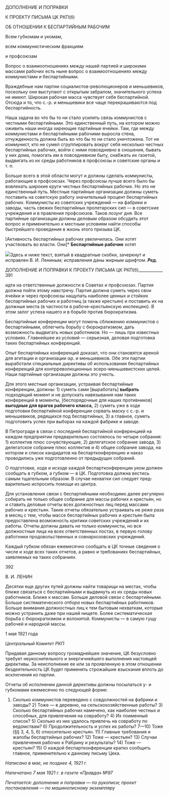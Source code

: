 ДОПОЛНЕНИЕ И ПОПРАВКИ

К ПРОЕКТУ ПИСЬМА ЦК РКП(б)

ОБ ОТНОШЕНИИ К БЕСПАРТИЙНЫМ РАБОЧИМ

Всем губкомам и укомам,

всем коммунистическим фракциям

и профсоюзам

Вопрос о взаимоотношениях между нашей партией и широкими массами рабочих есть ныне вопрос о взаимоотношениях между коммунистами и беспартийными.

Враждебные нам партии социалистов-революционеров и меньшевиков, поскольку они выступают с открытым забралом, значительного успеха не имеют. Широкая рабочая масса чувствует себя беспартий­ной. Отсюда и то, что с.-р. и меньшевики все чаще перекрашиваются под беспартийность.

Наша задача во что бы то ни стало усилить связь коммунистов с честными беспартийными. Это един­ственный путь, на котором можно оживить наши иногда хиреющие партийные ячейки. Там, где между коммунистами и беспартийными рабочими выросла стена, отчужденность должна быть во что бы то ни стало уничтожена. Тот не коммунист, кто не сумел сгруппировать вокруг себя несколько честных бес­партийных рабочих, войти с ними повседневно в сношения, бывать у них дома, помогать им в повсе­дневном быту, снабжать их газетой, выдвигать из их среды работников в профсоюзы и советские органы и т. п.

Больше всего в этой области могут и должны сделать коммунисты, работающие в профсоюзах. Через профсоюзы лучше всего было бы вовлекать широкие круги честных беспартийных рабочих. Но это не единственный путь. Местные партийные организации должны суметь поставить на советскую работу значительный процент беспартийных рабочих. Коммунисты из советских учреждений — на фабрики и заводы, часть свежих беспартийных пролетарских сил — в советские учреждения и в правления проф­союзов. Таков лозунг дня. Все партийные организации должны деловым образом обсудить этот вопрос и применительно к местным условиям найти способы быстрейшего проведения в жизнь этого призыва ЦК.

[Активность беспартийных рабочих увеличилась. Они хотят участвовать во власти. Они]* **Беспар­тийные рабочие** хотят

![](file:///C:/Users/bot32/AppData/Local/Temp/msohtmlclip1/01/clip_image001.png)Здесь и ниже текст, взятый в квадратные скобки, зачеркнут и исправлен В. И. Лениным; исправле­ния даны жирным шрифтом. **_Ред._**

  

ДОПОЛНЕНИЕ И ПОПРАВКИ К ПРОЕКТУ ПИСЬМА ЦК РКП(б)____________ 391

идти на ответственные должности в Советах и профсоюзах. Партия должна пойти этому навстречу. Пар­тия должна суметь через свои ячейки и через профсоюзы нащупать наиболее ценных и стойких беспар­тийных рабочих и работниц (а также крестьян) и поставить их на должные места (в частности в рабоче-крестьянскую инспекцию). В этом залог успеха нашего и в борьбе против бюрократизма.

Беспартийные конференции могут помочь сближению коммунистов с беспартийными, облегчить борьбу с бюрократизмом, дать возможность выдвигать новых работников. Но — лишь при известных условиях. Главнейшее из условий — серьезная, деловая подготовка таких беспартийных конференций.

Опыт беспартийных конференций доказал, что они становятся ареной для агитации и организации α­ρ. и меньшевиков. Обе эти партии выработали специальные директивы об использовании беспартийных конференций для контрреволюционных эсеро-меньшевистских целей. Наши партийные организации должны это учесть.

Для этого местные организации, устраивая беспартийные конференции, должны: 1) суметь сами [вы­работать] **выбрать** подходящий момент и не допускать навязывания нам таких конференций в моменты, [беспорядочные для наших противников] **выгодные для врагов рабочего класса,** 2) суметь уже в ходе подготовки беспартийной конференции сорвать маску с с.-р. и меньшевиков, рядящихся под беспартий­ных, 3) а главное, суметь подготовить успех при выборах на каждой фабрике и заводе.

В Петрограде в связи с последней беспартийной конференцией на каждом предприятии предвари­тельно состоялось по четыре собрания: 1) коллектив плюс сочувствующие, 2) делегатское собрание заво­да, 3) делегатское собрание плюс коллектив и 4) общее собрание завода, на котором и список кандидатов на беспартконференцию и наказ проводились уже подготовленно от предыдущих собраний.

О подготовке, ходе и исходе каждой беспартконференции уком должен сообщать в губком, а губком — в ЦК. Подготовка должна вестись самым тщательным образом. В случае нехватки сил следует пред­варительно испросить помощи из центра.

Для установления связи с беспартийными необходимо далее регулярно собирать не только общее со­брание для массы рабочих и крестьян, но и ставить деловые отчеты всех должностных лиц перед масса­ми рабочих и крестьян. Такие отчеты обязательно устраивать не реже раза в месяц с тем, чтобы массе беспартийных рабочих и крестьян была предоставлена возможность критики советских учреждений и их работы. Отчеты должны давать не только коммунисты, но все должностные лица на всех ответственных постах, в первую голову работники продовольственных и совнархозовских учреждений.

Каждый губком обязан ежемесячно сообщать в ЦК точные сведения о числе и ходе всех таких отче­тов, а равно и требованиях беспартийных, заявляемых на таких собраниях.

  

392

  

В. И. ЛЕНИН

  

Десятки еще других путей должны найти товарищи на местах, чтобы ближе связаться с беспартий­ными и выдвинуть из их среды новых работников. Ближе к массам. Больше деловой связи с беспартий­ными. Больше систематического _отбора_ новых беспартийных работников. Больше внимания должност­ных лиц к тем бытовым нехваткам, которые можно устранить даже при нашей нищете. Более системати­ческая борьба с бюрократизмом и волокитой. Коммунисты — в самую гущу рабочей и народной массы.

  

1 мая 1921 года

  

_Центральный Комитет РКП_

  

Придавая данному вопросу громаднейшее значение, ЦК безусловно требует неукос­нительного и энергичнейшего выполнения настоящей директивы. За неисполнение ее или за проявленную в этом отношении бездеятельность ЦК будет применять строжай­шие взыскания вплоть до исключения из партии.

Отчеты об исполнении данной директивы должны посылаться у- и губкомами еже­месячно по следующей форме:

1) Сколько коммунистов переведено с совдолжностей на фабрики и заводы? 2) Тоже — в деревню, на сельскохозяйственные работы? 3) Сколько беспартийных рабочих на­мечено, как наиболее честных и способных, для привлечения на совработу? 4) Их по­именный список? 5) Сколько из них удалось привлечь на совработу по ведомствам? 6) Продолжительность и успех их работы? 7—10) Тоже (§§ 3, 4, 5, 6) относительно кре­стьян. 11) Главные требования и жалобы беспартийных рабочих? 12) Тоже — крестьян? 13) Случаи привлечения рабочих к РаКрину и результаты? 14) Тоже — крестьян? 15) О каждой беспартконференции кратко сообщить главное, применительно к данному письму Цека.

  

_Написано в мае, не позднее 4, 1921 г._

_Напечатано 7 мая 1921 г. в газете «Правда» №97_

  

_Печатается: дополнение и поправки_ — _по рукописи; проект постановления_ — _по ма­шинописному экземпляру_